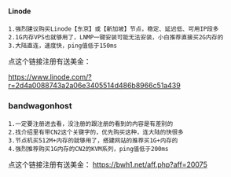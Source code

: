 #### Linode
````
1.强烈建议购买Linode【东京】或【新加坡】节点，稳定、延迟低、可用IP段多
2.1G内存VPS也就够用了，LNMP一键安装可能无法安装，小白推荐直接买2G内存的
3.大陆直连，速度快，ping值低于150ms
````
点这个链接注册有送美金：

https://www.linode.com/?r=2d4a0088743a2a06e3405514d486b8966c51a439

### bandwagonhost
```
1.一定要注册进去看，没注册的跟注册的看到的内容是有差别的
2.找介绍里有带CN2这个关键字的，优先购买这种，连大陆的快很多
3.节点机买512M+内存的就够用了，搭建网站的推荐买1G+内存的
4.强烈推荐购买1G内存的CN2的KVM系列，ping值低于200ms
````
点这个链接注册有送美金：
https://bwh1.net/aff.php?aff=20075
